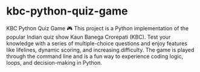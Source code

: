 # kbc-python-quiz-game
KBC Python Quiz Game 🎮
This project is a Python implementation of the popular Indian quiz show Kaun Banega Crorepati (KBC). Test your knowledge with a series of multiple-choice questions and enjoy features like lifelines, dynamic scoring, and increasing difficulty. The game is played through the command line and is a fun way to experience coding logic, loops, and decision-making in Python.
